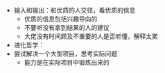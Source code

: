 - 输入和输出：和优质的人交往，看优质的信息
  - 优质的信息包括兴趣导向的
  - 不要听没有拿到结果的人的建议
  - 大佬没有时间顾及不重要的人是否听懂，解释太累
- 进化哲学：
- 尝试解决一个大型项目，思考实际问题
  - 能力是在实际项目中锻炼出来的